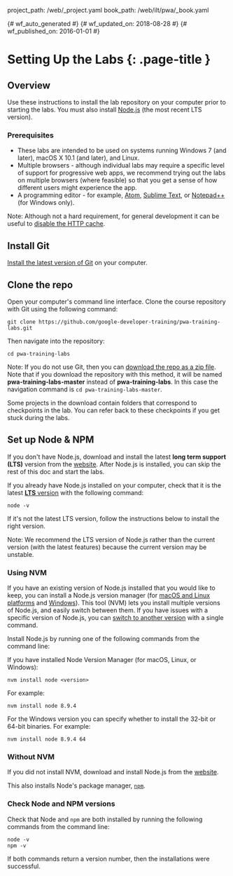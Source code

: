 project_path: /web/_project.yaml book_path: /web/ilt/pwa/_book.yaml

{# wf_auto_generated #} {# wf_updated_on: 2018-08-28 #} {# wf_published_on: 2016-01-01 #}

# Setting Up the Labs {: .page-title }

## Overview

Use these instructions to install the lab repository on your computer prior to starting the labs. You must also install [Node.js](https://nodejs.org/en/) (the most recent LTS version).

### Prerequisites

* These labs are intended to be used on systems running Windows 7 (and later), macOS X 10.1 (and later), and Linux.
* Multiple browsers - although individual labs may require a specific level of support for progressive web apps, we recommend trying out the labs on multiple browsers (where feasible) so that you get a sense of how different users might experience the app.
* A programming editor - for example, [Atom](https://atom.io/), [Sublime Text](https://www.sublimetext.com/), or [Notepad++](https://notepad-plus-plus.org/) (for Windows only).

Note: Although not a hard requirement, for general development it can be useful to [disable the HTTP cache](tools-for-pwa-developers#disablehttpcache).

## Install Git

[Install the latest version of Git](https://git-scm.com/book/en/v2/Getting-Started-Installing-Git) on your computer.

## Clone the repo

Open your computer's command line interface. Clone the course repository with Git using the following command:

    git clone https://github.com/google-developer-training/pwa-training-labs.git
    

Then navigate into the repository:

    cd pwa-training-labs
    

Note: If you do not use Git, then you can [download the repo as a zip file](https://github.com/google-developer-training/pwa-training-labs/archive/master.zip). Note that if you download the repository with this method, it will be named **pwa-training-labs-master** instead of **pwa-training-labs**. In this case the navigation command is `cd pwa-training-labs-master`.

Some projects in the download contain folders that correspond to checkpoints in the lab. You can refer back to these checkpoints if you get stuck during the labs.

## Set up Node & NPM

If you don't have Node.js, download and install the latest **long term support (LTS)** version from the [website](https://nodejs.org/en/). After Node.js is installed, you can skip the rest of this doc and start the labs.

If you already have Node.js installed on your computer, check that it is the latest [**LTS** version](https://nodejs.org/en/) with the following command:

    node -v
    

If it's not the latest LTS version, follow the instructions below to install the right version.

Note: We recommend the LTS version of Node.js rather than the current version (with the latest features) because the current version may be unstable.

### Using NVM

If you have an existing version of Node.js installed that you would like to keep, you can install a Node.js version manager (for [macOS and Linux platforms](https://github.com/creationix/nvm) and [Windows](https://github.com/coreybutler/nvm-windows)). This tool (NVM) lets you install multiple versions of Node.js, and easily switch between them. If you have issues with a specific version of Node.js, you can [switch to another version](https://github.com/creationix/nvm#usage) with a single command.

Install Node.js by running one of the following commands from the command line:

If you have installed Node Version Manager (for macOS, Linux, or Windows):

    nvm install node <version>
    

For example:

    nvm install node 8.9.4
    

For the Windows version you can specify whether to install the 32-bit or 64-bit binaries. For example:

    nvm install node 8.9.4 64
    

### Without NVM

If you did not install NVM, download and install Node.js from the [website](https://nodejs.org/en/).

This also installs Node's package manager, [`npm`](https://www.npmjs.com/).

### Check Node and NPM versions

Check that Node and `npm` are both installed by running the following commands from the command line:

    node -v
    npm -v
    

If both commands return a version number, then the installations were successful.